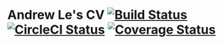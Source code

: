 # Andrew Le's CV [![Build Status](https://travis-ci.org/lekhacman/cv.svg?branch=master)](https://travis-ci.org/lekhacman/cv) [![CircleCI Status](https://circleci.com/gh/lekhacman/cv.svg?style=shield&circle-token=:circle-token)](https://circleci.com/gh/lekhacman/cv) [![Coverage Status](https://coveralls.io/repos/github/lekhacman/cv/badge.svg?branch=master)](https://coveralls.io/github/lekhacman/cv?branch=master)
